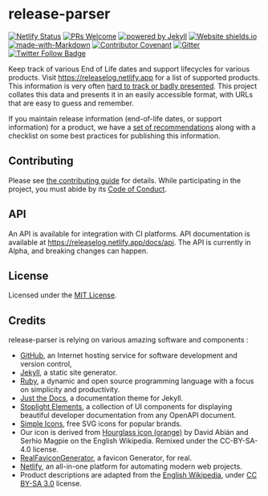 # release-parser

[![Netlify Status](https://api.netlify.com/api/v1/badges/92f7a2a9-3cca-4916-a75e-f9db4ec39d48/deploy-status)](https://app.netlify.com/sites/khulnasoft/deploys)
[![PRs Welcome](https://img.shields.io/badge/PRs-welcome-brightgreen.svg)](https://opensource.guide/how-to-contribute/#opening-a-pull-request)
[![powered by Jekyll](https://img.shields.io/badge/powered_by-Jekyll-blue.svg)](https://jekyllrb.com/)
[![Website shields.io](https://img.shields.io/website-up-down-green-red/https/release-parser.svg)](https://releaselog.netlify.app/)
[![made-with-Markdown](https://img.shields.io/badge/Made%20with-Markdown-1f425f.svg)](https://commonmark.org/)
[![Contributor Covenant](https://img.shields.io/badge/Contributor%20Covenant-2.0-4baaaa.svg)](CODE-OF-CONDUCT.md)
[![Gitter](https://badges.gitter.im/khulnasoft/community.svg)](https://gitter.im/khulnasoft/community)
[![Twitter Follow Badge](https://img.shields.io/twitter/url.svg?label=@khulnasoft&style=social&url=https%3A%2F%2Ftwitter.com%2Fkhulnasoft)](https://twitter.com/khulnasoft)

Keep track of various End of Life dates and support lifecycles for various products.
Visit <https://releaselog.netlify.app> for a list of supported products.
This information is very often [hard to track or badly presented](https://twitter.com/captn3m0/status/1110504412064239617).
This project collates this data and presents it in an easily accessible format, with URLs that are
easy to guess and remember.

If you maintain release information (end-of-life dates, or support information) for a product,
we have a [set of recommendations](https://releaselog.netlify.app/recommendations) along with a checklist on
some best practices for publishing this information.

## Contributing

Please see [the contributing guide](https://releaselog.netlify.app/contribute) for details.
While participating in the project, you must abide by its [Code of Conduct](CODE-OF-CONDUCT.md).

## API

An API is available for integration with CI platforms.
API documentation is available at https://releaselog.netlify.app/docs/api.
The API is currently in Alpha, and breaking changes can happen.

## License

Licensed under the [MIT License](LICENSE).

## Credits

release-parser is relying on various amazing software and components :

- [GitHub](https://github.com/), an Internet hosting service for software development and version
  control,
- [Jekyll](https://jekyllrb.com/), a static site generator.
- [Ruby](https://www.ruby-lang.org/), a dynamic and open source programming language with a focus on
  simplicity and productivity.
- [Just the Docs](https://github.com/just-the-docs/just-the-docs), a documentation theme for Jekyll.
- [Stoplight Elements](https://stoplight.io/open-source/elements), a collection of UI components for
  displaying beautiful developer documentation from any OpenAPI document.
- [Simple Icons](https://simpleicons.org/), free SVG icons for popular brands.
- Our icon is derived from [Hourglass icon (orange)](https://commons.wikimedia.org/wiki/File:Hourglass_icon_%28orange%29.svg)
  by David Abián and Serhio Magpie on the English Wikipedia. Remixed under the CC-BY-SA-4.0 license.
- [RealFaviconGenerator](https://realfavicongenerator.net/), a favicon Generator, for real.
- [Netlify](https://www.netlify.com/), an all-in-one platform for automating modern web projects.
- Product descriptions are adapted from the [English Wikipedia](https://en.wikipedia.org/),
  under [CC BY-SA 3.0](https://en.wikipedia.org/wiki/Wikipedia:Text_of_Creative_Commons_Attribution-ShareAlike_3.0_Unported_License)
  license.
